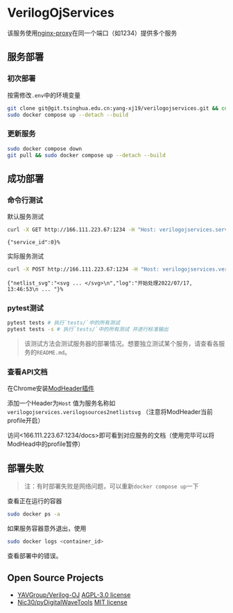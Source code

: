 # VerilogOjServices

该服务使用[nginx-proxy](https://github.com/nginx-proxy/nginx-proxy)在同一个端口（如1234）提供多个服务

## 服务部署

### 初次部署

按需修改`.env`中的环境变量

```sh
git clone git@git.tsinghua.edu.cn:yang-xj19/verilogojservices.git && cd verilogojservices
sudo docker compose up --detach --build
```

### 更新服务

```sh
sudo docker compose down
git pull && sudo docker compose up --detach --build
```

## 成功部署

### 命令行测试

默认服务测试

```sh
curl -X GET http://166.111.223.67:1234 -H "Host: verilogojservices.service0"
```

```
{"service_id":0}%
```

实际服务测试

```sh
curl -X POST http://166.111.223.67:1234 -H "Host: verilogojservices.verilogsources2netlistsvg"  -H "Content-Type: application/json" --data '{"verilog_sources": ["module top(in, out);\ninput in;\noutput out;\nassign out = ~in;\nendmodule"],"top_module": "top"}'
```

```
{"netlist_svg":"<svg ... </svg>\n","log":"开始处理2022/07/17, 13:46:53\n ... "}%
```

### pytest测试

```sh
pytest tests # 执行`tests/`中的所有测试
pytest tests -s # 执行`tests/`中的所有测试 并进行标准输出
```

> 该测试方法会测试服务器的部署情况。想要独立测试某个服务，请查看各服务的`README.md`。

### 查看API文档

在Chrome安装[ModHeader插件](https://chrome.google.com/webstore/detail/modheader/idgpnmonknjnojddfkpgkljpfnnfcklj)

添加一个Header为`Host` 值为服务名称如`verilogojservices.verilogsources2netlistsvg` （注意将ModHeader当前profile开启）

访问<166.111.223.67:1234/docs>即可看到对应服务的文档（使用完毕可以将ModHead中的profile暂停）

## 部署失败

> 注：有时部署失败是网络问题，可以重新`docker compose up`一下

查看正在运行的容器

```sh
sudo docker ps -a
```

如果服务容器意外退出，使用

```sh
sudo docker logs <container_id>
```

查看部署中的错误。

## Open Source Projects

- [YAVGroup/Verilog-OJ](https://github.com/YAVGroup/Verilog-OJ) [AGPL-3.0 license](https://github.com/YAVGroup/Verilog-OJ/blob/master/LICENSE)
- [Nic30/pyDigitalWaveTools](https://github.com/Nic30/pyDigitalWaveTools) [MIT license](https://github.com/Nic30/pyDigitalWaveTools/blob/master/LICENSE)
